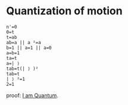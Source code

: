 # Quantization of motion

```
n'=0
0=t
t=ab
ab=a || a ²=a
b=1 || a=1 || a=0
a=b=1
ta=t
a=| ⟩ ​​​
tab=t(| ⟩ )²
tab=t
| ⟩ ²=1
2=1
```

proof: [I am Quantum](https://github.com/zeusro/quantum).